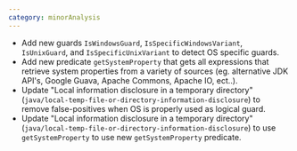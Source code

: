 ```yaml
---
category: minorAnalysis
---
```

 * Add new guards `IsWindowsGuard`, `IsSpecificWindowsVariant`, `IsUnixGuard`, and `IsSpecificUnixVariant` to detect OS specific guards.
 * Add new predicate `getSystemProperty` that gets all expressions that retrieve system properties from a variety of sources (eg. alternative JDK API's, Google Guava, Apache Commons, Apache IO, ect..).
 * Update "Local information disclosure in a temporary directory" (`java/local-temp-file-or-directory-information-disclosure`) to remove false-positives when OS is properly used as logical guard.
 * Update "Local information disclosure in a temporary directory" (`java/local-temp-file-or-directory-information-disclosure`) to use `getSystemProperty` to use new `getSystemProperty` predicate.
 